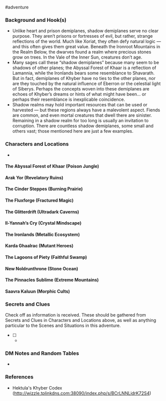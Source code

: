  #adventure 

### Background and Hook(s)

* Unlike heart and prison demiplanes, shadow demiplanes serve no clear purpose. They aren’t prisons or fortresses of evil, but rather, strange reflections of the world. Much like Xoriat, they often defy natural logic — and this often gives them great value. Beneath the Ironroot Mountains in the Realm Below, the dwarves found a realm where precious stones grow on trees. In the Vale of the Inner Sun, creatures don’t age.
* Many sages call these “shadow demiplanes” because many seem to be shadows of other planes; the Abyssal Forest of Khaar is a reflection of Lamannia, while the Ironlands bears some resemblance to Shavarath. But in fact, demiplanes of Khyber have no ties to the other planes, nor are they touched by the natural influence of Eberron or the celestial light of Siberys. Perhaps the concepts woven into these demiplanes are echoes of Khyber’s dreams or hints of what might have been… or perhaps their resemblance is inexplicable coincidence.
* Shadow realms may hold important resources that can be used or harvested — but these regions always have a malevolent aspect. Fiends are common, and even mortal creatures that dwell there are sinister. Remaining in a shadow realm for too long is usually an invitation to corruption. There are countless shadow demiplanes, some small and others vast; those mentioned here are just a few examples.

### Characters and Locations

* 

#### The Abyssal Forest of Khaar (Poison Jungle)


#### Arak Yor (Revelatory Ruins)


#### The Cinder Steppes (Burning Prairie)


#### The Fluxforge (Fractured Magic)


#### The Glitterdrift (Ultradark Caverns)


#### Il-Yannah’s Cry (Crystal Mindscape)


#### The Ironlands (Metallic Ecosystem)


#### Karda Ghaalrac (Mutant Heroes)


#### The Lagoons of Piety (Faithful Swamp)


#### New Noldrunthrone (Stone Ocean)


#### The Pinnacles Sublime (Extreme Mountains)


#### Saavra Kaluun (Morphic Cults)


### Secrets and Clues
Check off as information is received. These should be gathered from Secrets and Clues in Characters and Locations above, as well as anything particular to the Scenes and Situations in this adventure.

 - [ ] -

### DM Notes and Random Tables

- 

### References

- Hektula's Khyber Codex (http://wizzle.tplinkdns.com:38090/index.php/s/BCrLNNLidrK72S4)

